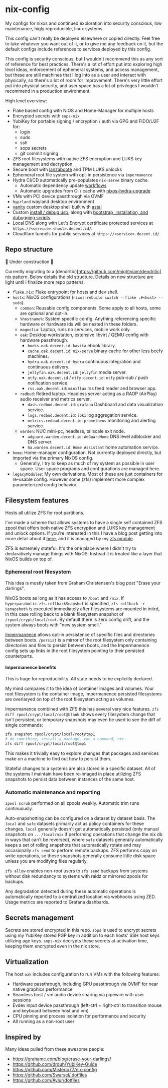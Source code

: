 # nix-config

My configs for nixos and continued exploration into security conscious, low maintenance, higly reproducible, linux systems.

This config can't really be deployed elsewhere or copied directly. Feel free to take whatever you want out of it, or to give me any feedback on it, but the default configs include references to services deployed by this config.

This config is security conscious, but I wouldn't recommend this as any sort of reference for best practices. There's a lot of effort put into exploring high level ideas, enforcement of ephemeral systems, and access management, but these are still machines that I log into as a user and interact with physically, so there's a lot of room for improvement. There's very little effort put into physical security, and user space has a lot of privileges I wouldn't recommend in a production environment.

High level overview:

- Flake based config with NiOS and Home-Manager for multiple hosts
- Encrypted secrets with `sops-nix`
- YubiKey for portable signing / encryption / auth via GPG and FIDO/U2F for:
  - login
  - sudo
  - ssh
  - sops secrets
  - git commit signing
- ZFS root filesystems with native ZFS encryption and LUKS key management and decryption
- Secure boot with [lanzaboote](https://github.com/nix-community/lanzaboote) and TPM LUKS unlocks
- Ephemeral root file system with opt-in persistence via `impermanence`
- Hydra CI/CD automatically pre-populates `nix-serve` binary cache.
  - Automatic dependency update [workflows](./.github/workflows)
  - Automatic upgrades from CI / cache with [nixos-hydra-upgrade](https://github.com/hyperparabolic/nixos-hydra-upgrade)
- VMs with PCI device passthrough via OVMF
- `hyprland` wayland desktop environment
- [vanity](https://github.com/hyperparabolic/vanity) custom desktop shell built with [astal](https://github.com/Aylur/astal)
- Custom [install / debug usb](https://github.com/hyperparabolic/nix-config/tree/main/hosts/iso), along with [bootstrap, installation, and dubugging scripts](https://github.com/hyperparabolic/nix-config/tree/main/scripts)
- Local DNS along with Let's Encrypt certificate protected services at `https://<service>.<host>.decent.id/`.
- Cloudflare tunnels for public services at `https://<service>.decent.id/`.

## Repo structure

🚧 Under construction 🚧

Currently migrating to a (dendritic)[https://github.com/mightyiam/dendritic] nix pattern. Below details the old structure. Details on new structure are light until I finalize more repo patterns.

- `flake.nix`: Flake entrypoint for hosts and dev shell.
- `hosts`: NixOS configurations (`nixos-rebuild switch --flake .#<host> --sudo`).
  - `common`: Reusable config components.  Some apply to all hosts, some are optional and opt-in.
  - `%hostname%`: System specific config. Anything referencing specific hardware or hardware ids will be nested in these folders.
  - `magnolia`: Laptop, runs no services, mobile work only.
  - `oak`: Desktop workstation, extensive libvirt / QEMU config with hardware passthrough.
    - `books.oak.decent.id`: `kavita` ebook library.
    - `cache.oak.decent.id`: `nix-serve` binary cache for other less beefy machines.
    - `hydra.oak.decent.id`: `hydra` continuous integration and continuous delivery.
    - `jellyfin.oak.decent.id`: `jellyfin` media server.
    - `ntfy.oak.decent.id` / `ntfy.decent.id`: `ntfy` pub-sub / push notification service.
    - `rss.oak.decent.id`: `miniflux` rss feed reader and browser app.
  - `redbud`: Retired laptop. Headless server acting as a RAOP (AirPlay) audio receiver and metrics server.
    - `dash.redbud.decent.id`: `grafana` Dashboard and data visualization service.
    - `logs.redbud.decent.id`: `loki` log aggregation service.
    - `metrics.redbud.decent.id`: `prometheus` monitoring and alerting service.
  - `warden`: NUC mini-pc, headless, tailscale exit node.
    - `adguard.warden.decent.id`: `AdGuardHome` DNS level adblocker and DNS server.
    - `ha.warden.decent.id`: `Home Assistant` home automation service.
- `home`: Home-manager configuration. Not currently deployed directly, but imported via the primary NixOS config.
  - Generally, I try to keep as much of my system as possible in user space. User space programs and configurations are managed here.
- `legacyModules`: My own derivations. Most of these are just containers for re-usable config. However some (zfs) implement more complex parameterized config behavior.

## Filesystem features

Hosts all utilize ZFS for root partitions.

I've made a scheme that allows systems to have a single self contained ZFS zpool that offers both native ZFS encryption and LUKS key management and unlock options. If you're interested in this I have a blog post getting into more detail about it [here](https://blog.decent.id/post/lower-compromises-zfs-encryption/), and it is managed by my [zfs module](https://github.com/hyperparabolic/nix-config/blob/main/legacyModules/nixos/zfs.nix).

ZFS is extremely stateful. It's the one place where I didn't try to declaratively manage things with NixOS. Instead it is treated like a layer that NixOS builds on top of.

### Ephemeral root filesystem

This idea is mostly taken from Graham Christensen's blog post "Erase your darlings".

NixOS boots as long as it has access to `/boot` and `/nix`. If `hyperparabolic.zfs.rollbackSnapshot` is specified, `zfs rollback -r %snapshot%` is executed immediately after filesystems are mounted in initrd, in this case rolling back to a blank filesystem snapshot of `/rpool/crypt/local/root`.  By default there is zero config drift, and the system always boots with "new system smell."

[Impermanence](https://nixos.wiki/wiki/Impermanence) allows opt-in persistence of specific files and directories between boots. `/persist` is a mirror of the root filesystem only containing directories and files to persist between boots, and the Impermanence config sets up links in the root filesystem pointing to their persisted counterparts.

#### Impermanence benefits

This is huge for reproducibility. All state needs to be explicitly declared.

My mind compares it to the idea of container images and volumes. Your root filesystem is the container image, impermanence persisted filesystems are overlaryed on top of the root filesystem acting as volumes.

Impermanence combined with ZFS this has several very nice features. `zfs diff rpool/crypt/local/root@blank` shows every filesystem change that isn't persisted, or temporary snapshots may even be used to see the diff of single commands:

```bash
zfs snapshot rpool/crypt/local/root@tmp1
# do something, install a package, run a command, etc.
zfs diff rpool/crypt/local/root@tmp1
```

This makes it trivially easy to explore changes that packages and services make on a machine to find out how to persist them.

Stateful changes to a systems are also stored in a specific dataset. All of the systems I maintain have been re-imaged in place utilizing ZFS snapshots to persist data between instances of the same host.

### Automatic maintenance and reporting

`zpool scrub` performed on all zpools weekly. Automatic trim runs continuously.

Auto-snapshotting can be configured on a dataset by dataset basis. The `local` and `safe` datasets primarily act as policy containers for these changes. `local` generally doesn't get automatically persisted (only manual snapshots on `.../local/nix` if performing operations that change the nix db in ways that can't be reversed), where `safe` datasets generally automatically keeps a set of rolling snapshots that automatically rotate and may occasionally `zfs send` to perform remote backups. ZFS performs copy on write operations, so these snapshots generally consume little disk space unless you are modifying files regularly.

`zfs allow` enables non-root users to `zfs send` backups from systems without disk redundancy to systems with raidz or mirrored zpools for backups.

Any degradation detected during these automatic operations is automatically reported to a centralized location via webhooks using ZED. Usage metrics are reported to Grafana dashbards.

## Secrets management

Secrets are stored encrypted in this repo. `sops` is used to encrypt secrets using my YubiKey stored PGP key in addition to each hosts' SSH host keys utilizing age keys. `sops-nix` decrypts these secrets at activation time, keeping them encrypted even in the nix store.

## Virtualization

The host `oak` includes configuration to run VMs with the following features:

- Hardware passthrough, including GPU passthrough via OVMF for near native graphics performance
- Seamless host / vm audio device sharing via pipewire with user sessions
- Evdev input device passthrough (left-ctrl + right-ctrl to transition mouse and keyboard between host and vm)
- CPU pinning and process isolation for performance and security
- All running as a non-root user

## Inspired by

Many ideas pulled from these awesome people:

- https://grahamc.com/blog/erase-your-darlings/
- https://github.com/drduh/YubiKey-Guide
- https://github.com/Misterio77/nix-config
- https://github.com/Swarsel/.dotfiles
- https://github.com/Aylur/dotfiles

